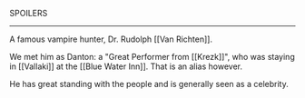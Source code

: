 SPOILERS


_____


A famous vampire hunter, Dr. Rudolph [[Van Richten]].

We met him as Danton: a "Great Performer from [[Krezk]]", who was staying in [[Vallaki]] at the [[Blue Water Inn]]. That is an alias however.

He has great standing with the people and is generally seen as a celebrity.